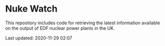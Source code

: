 # Nuke Watch

This repository includes code for retrieving the latest information available on the output of EDF nuclear power plants in the UK.

Last updated: 2020-11-29 02:07